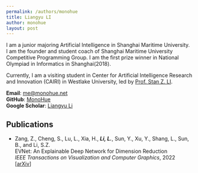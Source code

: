 ```yaml
---
permalink: /authors/monohue
title: Liangyu LI
author: monohue
layout: post
---
```


I am a junior majoring Artificial Intelligence in Shanghai Maritime University. I am the founder and student coach of Shanghai Maritime University Competitive Programming Group. I am the first prize winner in National Olympiad in Informatics in Shanghai(2018).

<!-- more -->

Currently, I am a visiting student in Center for Artificial Intelligence Research and Innovation (CAIRI) in Westlake University, led by [Prof. Stan Z. LI](https://en.westlake.edu.cn/faculty/stanz-li.html).

**Email**: [me@monohue.net](mailto:me@monohue.net)  
**GitHub**: [MonoHue](https://github.com/MonoHue)  
**Google Scholar**: [Liangyu Li](https://scholar.google.com/citations?user=AcMka74AAAAJ)

## Publications

[//]: # (style - IEEE proceedings)

- Zang, Z., Cheng, S., Lu, L., Xia, H., ***Li, L.***, Sun, Y., Xu, Y., Shang, L., Sun, B., and Li, S.Z.  
EVNet: An Explainable Deep Network for Dimension Reduction  
_IEEE Transactions on Visualization and Computer Graphics_, 2022  
[[arXiv](https://arxiv.org/pdf/2211.15478.pdf)]